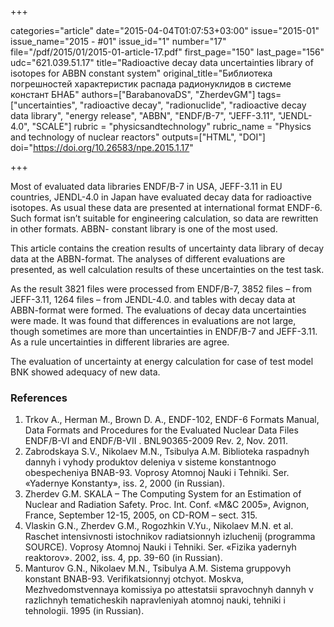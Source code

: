 +++

categories="article"
date="2015-04-04T01:07:53+03:00"
issue="2015-01"
issue_name="2015 - #01"
issue_id="1"
number="17"
file="/pdf/2015/01/2015-01-article-17.pdf"
first_page="150"
last_page="156"
udc="621.039.51.17"
title="Radioactive decay data uncertainties library of isotopes for ABBN constant system"
original_title="Библиотека погрешностей характеристик распада радионуклидов в системе констант БНАБ"
authors=["BarabanovaDS", "ZherdevGM"]
tags=["uncertainties", "radioactive decay", "radionuclide", "radioactive decay data library", "energy release", "ABBN", "ENDF/B-7", "JEFF-3.11", "JENDL-4.0", "SCALE"]
rubric = "physicsandtechnology"
rubric_name = "Physics and technology of nuclear reactors"
outputs=["HTML", "DOI"]
doi="https://doi.org/10.26583/npe.2015.1.17"

+++

Most of evaluated data libraries ENDF/B-7 in USA, JEFF-3.11 in EU countries, JENDL-4.0 in Japan have evaluated decay data for radioactive isotopes. As usual these data are presented at international format ENDF-6. Such format isn’t suitable for engineering calculation, so data are rewritten in other formats. ABBN- constant library is one of the most used.

This article contains the creation results of uncertainty data library of decay data at the ABBN-format. The analyses of different evaluations are presented, as well calculation results of these uncertainties on the test task.

As the result 3821 files were processed from ENDF/B-7, 3852 files – from JEFF-3.11, 1264 files – from JENDL-4.0. and tables with decay data at ABBN-format were formed. The evaluations of decay data uncertainties were made. It was found that differences in evaluations are not large, though sometimes are more than uncertainties in ENDF/B-7 and JEFF-3.11. As a rule uncertainties in different libraries are agree.

The evaluation of uncertainty at energy calculation for case of test model BNK showed adequacy of new data.

### References

1. Trkov A., Herman M., Brown D. A., ENDF-102, ENDF-6 Formats Manual, Data Formats and Procedures for the Evaluated Nuclear Data Files ENDF/B-VI and ENDF/B-VII . BNL90365-2009 Rev. 2, Nov. 2011.
2. Zabrodskaya S.V., Nikolaev M.N., Tsibulya A.M. Biblioteka raspadnyh dannyh i vyhody produktov deleniya v sisteme konstantnogo obespecheniya BNAB-93. Voprosy Atomnoj Nauki i Tehniki. Ser. «Yadernye Konstanty», iss. 2, 2000 (in Russian).
3. Zherdev G.M. SKALA – The Computing System for an Estimation of Nuclear and Radiation Safety. Proc. Int. Conf. «M&C 2005», Avignon, France, September 12-15, 2005, on CD-ROM – sect. 315.
4. Vlaskin G.N., Zherdev G.M., Rogozhkin V.Yu., Nikolaev M.N. et al. Raschet intensivnosti istochnikov radiatsionnyh izluchenij (programma SOURCE). Voprosy Atomnoj Nauki i Tehniki. Ser. «Fizika yadernyh reaktorov». 2002, iss. 4, pp. 39-60 (in Russian).
5. Manturov G.N., Nikolaev M.N., Tsibulya A.M. Sistema gruppovyh konstant BNAB-93. Verifikatsionnyj otchyot. Moskva, Mezhvedomstvennaya komissiya po attestatsii spravochnyh dannyh v razlichnyh tematicheskih napravleniyah atomnoj nauki, tehniki i tehnologii. 1995 (in Russian).